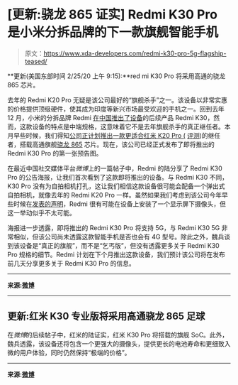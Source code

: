 # [更新:骁龙 865 证实] Redmi K30 Pro 是小米分拆品牌的下一款旗舰智能手机

> 原文：<https://www.xda-developers.com/redmi-k30-pro-5g-flagship-teased/>

**更新(美国东部时间 2/25/20 上午 9:15):**red mi K30 Pro 将采用高通的骁龙 865 芯片。

去年的 Redmi K20 Pro 无疑是该公司最好的“旗舰杀手”之一。该设备以非常实惠的价格提供顶级硬件，使其成为印度等新兴市场最受欢迎的手机之一。回到去年 12 月，小米的分拆品牌 Redmi [在中国推出了设备](https://www.xda-developers.com/xiaomi-redmi-k30-5g-4g-120hz-display-snapdragon-765g-64mp-sony-imx686-china-launch/)的后续产品 Redmi K30，然而，这款设备的特点是中端规格，这意味着它不是去年旗舰杀手的真正继任者。本月早些时候，我们得知[公司正计划推出一款更适合红米 K20 Pro (](https://www.xda-developers.com/xiaomi-redmi-k30-pro-snapdragon-865-no-108mp-camera/) [评测](https://www.xda-developers.com/redmi-k20-pro-xiaomi-mi-9t-pro-review-flagship/))的继任者，搭载高通旗舰[骁龙 865](https://www.xda-developers.com/qualcomm-snapdragon-865-processor-specifications-features/) 芯片。现在，该公司已经正式发布了即将推出的 Redmi K30 Pro 的第一张预告图。

在最近中国社交媒体平台*微博*上的一篇帖子中，Redmi 的陆分享了 Redmi K30 Pro 的公告海报，让我们首次看到了这款即将推出的设备。与 Redmi K30 不同，K30 Pro 没有为自拍相机打孔，这让我们相信这款设备很可能会配备一个弹出式自拍相机，就像去年的 Redmi K20 Pro 一样。虽然如果我们考虑到该公司今年早些时候在[发表的声明](https://www.xda-developers.com/xiaomi-under-screen-cameras-mass-production/)，Redmi 很有可能在设备上安装了一个显示屏下摄像头，但这一举动似乎不太可能。

海报进一步透露，即将推出的 Redmi K30 Pro 将支持 5G，与 Redmi K30 5G 非常相似，但该公司尚未透露这款智能手机是否也会有 4G 型号。除此之外，魏兵谈到该设备是“真正的旗舰”，而不是“乞丐版”，但没有透露更多关于 Redmi K30 Pro 规格的细节。Redmi 计划在下个月推出这款设备，我们预计该公司将在发布前几天分享更多关于 Redmi K30 Pro 的信息。

* * *

**来源:[微博](https://www.weibo.com/1892653244/IvOAxsELj?ref=home&rid=3_0_8_2669547892182795358_0_0_0&type=comment#_rnd1582608831084)**

* * *

## 更新:红米 K30 专业版将采用高通骁龙 865 足球

在*微博*的后续帖子中，红米的陆证实，红米 K30 Pro 将搭载的旗舰 SoC。此外，魏兵透露，该设备还将包含一个更强大的摄像头，提供更长的电池寿命和更细致入微的用户体验，同时仍然保持“极端的价格”。

* * *

**来源:[微博](https://www.weibo.com/1892653244/IvQ3enrPz?type=comment#_rnd1582639518943)**